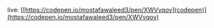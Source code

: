 live: [[https://codepen.io/mostafawaleed3/pen/XWVvqov](codepen)](https://codepen.io/mostafawaleed3/pen/XWVvqov)
